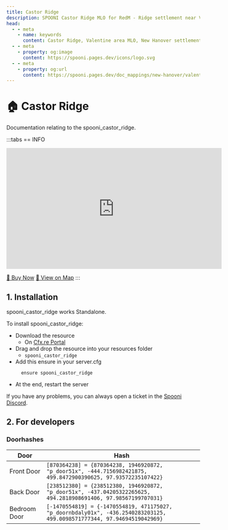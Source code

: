 ```yaml
---
title: Castor Ridge
description: SPOONI Castor Ridge MLO for RedM - Ridge settlement near Valentine with detailed buildings. Highland community for Valentine area roleplay in Red Dead Redemption 2 New Hanover.
head:
  - - meta
    - name: keywords
      content: Castor Ridge, Valentine area MLO, New Hanover settlement, ridge community, Valentine surroundings, RedM Castor Ridge, RDR2 New Hanover
  - - meta
    - property: og:image
      content: https://spooni.pages.dev/icons/logo.svg
  - - meta
    - property: og:url
      content: https://spooni.pages.dev/doc_mappings/new-hanover/valentine/spooni_castor_ridge
---
```


# 🏠 Castor Ridge
Documentation relating to the spooni_castor_ridge.

:::tabs
== INFO
<iframe width="560" height="315" src="https://www.youtube.com/embed/HJKuvCEfplQ?si=KYe3LoHhmr8UZSwq" frameborder="0" allow="accelerometer; autoplay; clipboard-write; encrypted-media; gyroscope; picture-in-picture; web-share" allowfullscreen></iframe>

<a href="https://spooni-mapping.tebex.io/package/6119153" class="button-buy">🛒 Buy Now</a>
<a href="https://spooni.de/rdr2/?m=house99" class="button-map">📍 View on Map</a>
:::

## 1. Installation
spooni_castor_ridge works Standalone.  

To install spooni_castor_ridge:
- Download the resource
  - On [Cfx.re Portal](https://portal.cfx.re/)
- Drag and drop the resource into your resources folder
  - `spooni_castor_ridge`
- Add this ensure in your server.cfg
  ```
    ensure spooni_castor_ridge
  ```
- At the end, restart the server

If you have any problems, you can always open a ticket in the [Spooni Discord](https://discord.gg/spooni).

## 2. For developers
### Doorhashes
| Door                      | Hash
|---------------------------|----------------------------------------------------------------------------------|
| Front Door                | `[870364238] = {870364238, 1946920872, "p_door51x", -444.7156982421875, 499.8472900390625, 97.93572235107422}`
| Back Door                 | `[238512380] = {238512380, 1946920872, "p_door51x", -437.04205322265625, 494.2818908691406, 97.98567199707031}`
| Bedroom Door              | `[-1470554819] = {-1470554819, 471175027, "p_doornbdaly01x", -436.2540283203125, 499.0098571777344, 97.94694519042969}`